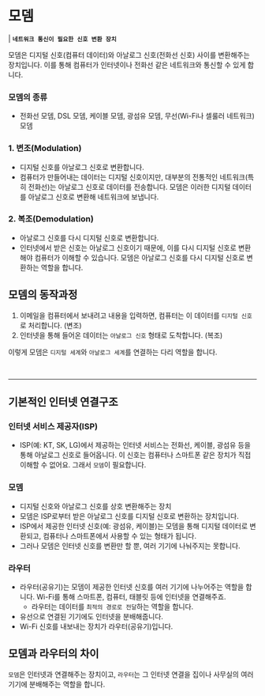 # 모뎀

| **`네트워크 통신이 필요한 신호 변환 장치`**

모뎀은 디지털 신호(컴퓨터 데이터)와 아날로그 신호(전화선 신호) 사이를 변환해주는 장치입니다. 이를 통해 컴퓨터가 인터넷이나 전화선 같은 네트워크와 통신할 수 있게 합니다.

### 모뎀의 종류
- 전화선 모뎀, DSL 모뎀, 케이블 모뎀, 광섬유 모뎀, 무선(Wi-Fi나 셀룰러 네트워크) 모뎀

### 1. 변조(Modulation)
- 디지털 신호를 아날로그 신호로 변환합니다.
- 컴퓨터가 만들어내는 데이터는 디지털 신호이지만, 대부분의 전통적인 네트워크(특히 전화선)는 아날로그 신호로 데이터를 전송합니다. 모뎀은 이러한 디지털 데이터를 아날로그 신호로 변환해 네트워크에 보냅니다.
### 2. 복조(Demodulation)
- 아날로그 신호를 다시 디지털 신호로 변환합니다.
- 인터넷에서 받은 신호는 아날로그 신호이기 때문에, 이를 다시 디지털 신호로 변환해야 컴퓨터가 이해할 수 있습니다. 모뎀은 아날로그 신호를 다시 디지털 신호로 변환하는 역할을 합니다.

## 모뎀의 동작과정
1. 이메일을 컴퓨터에서 보내려고 내용을 입력하면, 컴퓨터는 이 데이터를 `디지털 신호`로 처리합니다. (변조)
2. 인터넷을 통해 들어온 데이터는 `아날로그 신호` 형태로 도착합니다. (복조)

이렇게 모뎀은 `디지털 세계`와 `아날로그 세계`를 연결하는 다리 역할을 합니다.

<br>

---
## 기본적인 인터넷 연결구조

### 인터넷 서비스 제공자(ISP)
- ISP(예: KT, SK, LG)에서 제공하는 인터넷 서비스는 전화선, 케이블, 광섬유 등을 통해 아날로그 신호로 들어옵니다. 이 신호는 컴퓨터나 스마트폰 같은 장치가 직접 이해할 수 없어요. 그래서 `모뎀`이 필요합니다.
### 모뎀
- 디지털 신호와 아날로그 신호를 상호 변환해주는 장치
- 모뎀은 ISP로부터 받은 아날로그 신호를 디지털 신호로 변환하는 장치입니다.
- ISP에서 제공한 인터넷 신호(예: 광섬유, 케이블)는 모뎀을 통해 디지털 데이터로 변환되고, 컴퓨터나 스마트폰에서 사용할 수 있는 형태가 됩니다.
- 그러나 모뎀은 인터넷 신호를 변환만 할 뿐, 여러 기기에 나눠주지는 못합니다.


### 라우터
- 라우터(공유기)는 모뎀이 제공한 인터넷 신호를 여러 기기에 나누어주는 역할을 합니다. Wi-Fi를 통해 스마트폰, 컴퓨터, 태블릿 등에 인터넷을 연결해주죠.
  - 라우터는 데이터를 `최적의 경로로 전달`하는 역할을 합니다.
- 유선으로 연결된 기기에도 인터넷을 분배해줍니다.
- Wi-Fi 신호를 내보내는 장치가 라우터(공유기)입니다.


## 모뎀과 라우터의 차이
`모뎀`은 인터넷과 연결해주는 장치이고, `라우터`는 그 인터넷 연결을 집이나 사무실의 여러 기기에 분배해주는 역할을 합니다.





